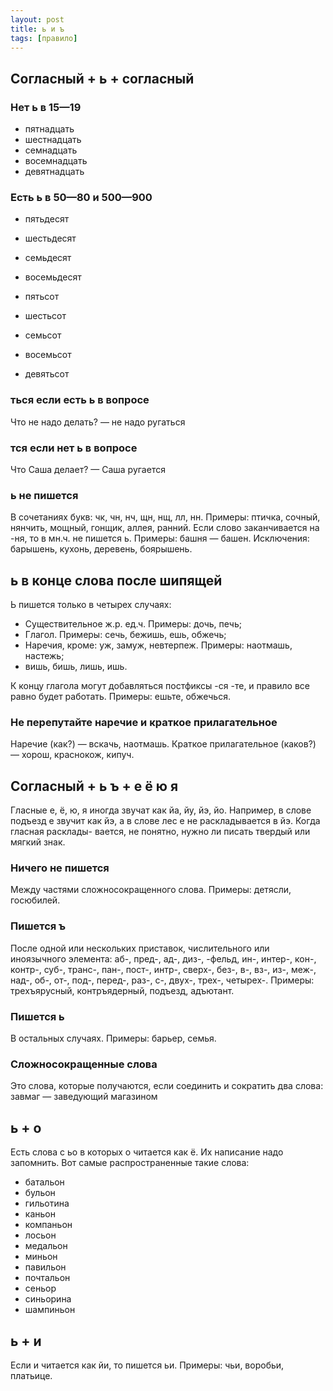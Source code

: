 ```yaml
---
layout: post
title: ь и ъ
tags: [правило]
---
```


## Согласный + ь + согласный

### Нет ь в 15—19
- пятнадцать
- шестнадцать
- семнадцать
- восемнадцать
- девятнадцать

### Есть ь в 50—80 и 500—900
- пятьдесят
- шестьдесят
- семьдесят
- восемьдесят

- пятьсот
- шестьсот
- семьсот
- восемьсот
- девятьсот

### ться если есть ь в вопросе
Что не надо делать? — не надо ругаться

### тся если нет ь в вопросе
Что Саша делает? — Саша ругается

### ь не пишется
В сочетаниях букв: чк, чн, нч, щн, нщ, лл, нн. Примеры: птичка, сочный, нянчить,
мощный, гонщик, аллея, ранний.
Если слово заканчивается на -ня, то в мн.ч. не пишется ь. Примеры: башня —
башен. Исключения: барышень, кухонь, деревень, боярышень.

## ь в конце слова после шипящей
Ь пишется только в четырех случаях:
- Существительное ж.р. ед.ч. Примеры: дочь, печь;
- Глагол. Примеры: сечь, бежишь, ешь, обжечь;
- Наречия, кроме: уж, замуж, невтерпеж. Примеры: наотмашь, настежь;
- вишь, бишь, лишь, ишь.

К концу глагола могут добавляться постфиксы -ся -те, и правило все равно будет работать. Примеры: ешьте, обжечься.

### Не перепутайте наречие и краткое прилагательное
Наречие (как?) — вскачь, наотмашь.
Краткое прилагательное (каков?) — хорош, краснокож, кипуч.

## Согласный + ь ъ + е ё ю я
Гласные е, ё, ю, я иногда звучат как йа, йу, йэ, йо. Например, в слове подъезд е
звучит как йэ, а в слове лес е не раскладывается в йэ. Когда гласная расклады- вается, не понятно, нужно ли писать твердый или мягкий знак.

### Ничего не пишется
Между частями сложносокращенного слова. Примеры: детясли, госюбилей.

### Пишется ъ
После одной или нескольких приставок, числительного или иноязычного элемента: аб-, пред-, ад-, диз-, -фельд, ин-, интер-, кон-, контр-, суб-, транс-, пан-, пост-, интр-, сверх-, без-, в-, вз-, из-, меж-, над-, об-, от-, под-, перед-, раз-, с-, двух-, трех-, четырех-. Примеры: трехъярусный, контръядерный, подъезд, адъютант.

### Пишется ь
В остальных случаях. Примеры: барьер, семья.

### Сложносокращенные слова
Это слова, которые получаются, если соединить и сократить два слова:
завмаг — заведующий магазином

## ь + о
Есть слова с ьо в которых о читается как ё. Их написание надо запомнить. Вот самые распространенные такие слова:
- батальон
- бульон
- гильотина
- каньон
- компаньон
- лосьон
- медальон
- миньон
- павильон
- почтальон
- сеньор
- синьорина
- шампиньон

## ь + и
Если и читается как йи, то пишется ьи. Примеры: чьи, воробьи, платьице.